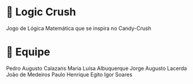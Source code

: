 # 🎲 Logic Crush
Jogo de Lógica Matemática que se inspira no Candy-Crush

# 👥 Equipe
Pedro Augusto Calazans
Maria Luísa Albuquerque
Jorge Augusto Lacerda
João de Medeiros
Paulo Henrique Egito
Igor Soares

